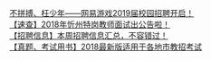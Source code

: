   
[不拼搏、枉少年——网易游戏2019届校园招聘开启！](http://www.dianyue.me/archives/086/fcqx6gh78zbbi7nm/)  
[【速查】2018年忻州特岗教师面试出公告啦！](http://www.dianyue.me/archives/285/a8bltb4mggd6zphl/)  
[【招聘信息】本周招聘信息汇总，不容错过！](http://www.dianyue.me/archives/485/c2wr0m63szpyv4a9/)  
[【真题、考试用书】2018最新版适用于各地市教招考试](http://www.dianyue.me/archives/831/q2yh8uyk7nvhz5g0/)